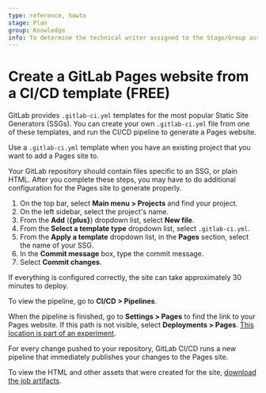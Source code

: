 ```yaml
---
type: reference, howto
stage: Plan
group: Knowledge
info: To determine the technical writer assigned to the Stage/Group associated with this page, see https://about.gitlab.com/handbook/product/ux/technical-writing/#assignments
---
```


# Create a GitLab Pages website from a CI/CD template **(FREE)**

GitLab provides `.gitlab-ci.yml` templates for the most popular Static Site Generators (SSGs).
You can create your own `.gitlab-ci.yml` file from one of these templates, and run
the CI/CD pipeline to generate a Pages website.

Use a `.gitlab-ci.yml` template when you have an existing project that you want to add a Pages site to.

Your GitLab repository should contain files specific to an SSG, or plain HTML. After you complete
these steps, you may have to do additional configuration for the Pages site to generate properly.

1. On the top bar, select **Main menu > Projects** and find your project.
1. On the left sidebar, select the project's name.
1. From the **Add** (**{plus}**) dropdown list, select **New file**.
1. From the **Select a template type** dropdown list, select `.gitlab-ci.yml`.
1. From the **Apply a template** dropdown list, in the **Pages** section, select the name of your SSG.
1. In the **Commit message** box, type the commit message.
1. Select **Commit changes**.

If everything is configured correctly, the site can take approximately 30 minutes to deploy.

To view the pipeline, go to **CI/CD > Pipelines**.

When the pipeline is finished, go to **Settings > Pages** to find the link to
your Pages website.
If this path is not visible, select **Deployments > Pages**.
[This location is part of an experiment](../index.md#menu-position-test).

For every change pushed to your repository, GitLab CI/CD runs a new pipeline
that immediately publishes your changes to the Pages site.

To view the HTML and other assets that were created for the site,
[download the job artifacts](../../../../ci/jobs/job_artifacts.md#download-job-artifacts).
